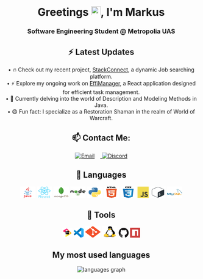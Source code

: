 <div align="center" style="display: inline_block"><br>
  <h1>Greetings <img src="https://media.giphy.com/media/hvRJCLFzcasrR4ia7z/giphy.gif" width="25px" height="25px">, I'm Markus</h1>
  <h3>Software Engineering Student @ Metropolia UAS</h3>


<h2>⚡️ Latest Updates</h2>
<p align="center">
  •  🔥 Check out my recent project, <a href="https://stackconnect.onrender.com/">StackConnect</a>, a dynamic Job searching platform. <br>
  •  ⚡ Explore my ongoing work on <a href="https://github.com/MakeLord95/EffiManager">EffiManager</a>, a React application designed for efficient task management. <br>
  •  🌱 Currently delving into the world of Description and Modeling Methods in Java. <br>
  •  😄 Fun fact: I specialize as a Restoration Shaman in the realm of World of Warcraft.
</p>

<div align="center">
  <h2>📫 Contact Me:</h2>
  <a href="mailto:juhani.markus@gmail.com">
    <img src="https://user-images.githubusercontent.com/1412131/58957746-8d342500-87a1-11e9-9c34-4c757712bd27.png" alt="Email" height="40px" width="40px" style="margin-right: 15px;">
  </a>
  <a href="https://discordapp.com/users/221537249995522048">
    <img src="https://assets-global.website-files.com/6257adef93867e50d84d30e2/636e0a6a49cf127bf92de1e2_icon_clyde_blurple_RGB.png" alt="Discord" height="35px" width="auto">
  </a>
</div>

<h2 align="center">🐋 Languages</h2> 
<div align="center">
  <img alt="Java" src="https://github.com/devicons/devicon/blob/master/icons/java/java-original-wordmark.svg" height="30px" width="40px">
  <img alt="React" src="https://raw.githubusercontent.com/devicons/devicon/master/icons/react/react-original-wordmark.svg" height="30px" width="40px">
  <img alt="MongoDB" src="https://raw.githubusercontent.com/devicons/devicon/master/icons/mongodb/mongodb-original-wordmark.svg" height="30px" width="40px">
  <img alt="Node.js" src="https://raw.githubusercontent.com/devicons/devicon/master/icons/nodejs/nodejs-original-wordmark.svg" height="30px" width="40px">
  <img alt="Python" src="https://raw.githubusercontent.com/devicons/devicon/master/icons/python/python-original.svg" height="30px" width="40px">
  <img alt="HTML5" src="https://raw.githubusercontent.com/devicons/devicon/master/icons/html5/html5-original-wordmark.svg" height="30px" width="40px">
  <img alt="CSS3" src="https://raw.githubusercontent.com/devicons/devicon/master/icons/css3/css3-original-wordmark.svg" height="30px" width="40px">
  <img alt="JavaScript" src="https://raw.githubusercontent.com/devicons/devicon/master/icons/javascript/javascript-original.svg" height="30px" width="30px">
  <img alt="Bash" src="https://raw.githubusercontent.com/devicons/devicon/master/icons/bash/bash-original.svg" height="30px" width="40px">
  <img alt="MySQL" src="https://raw.githubusercontent.com/devicons/devicon/master/icons/mysql/mysql-original-wordmark.svg" height="30px" width="40px">
</div>

<h2 align="center">🔧 Tools</h2> 
<div align="center">
  <img alt="JetBrains" src="https://github.com/devicons/devicon/blob/master/icons/jetbrains/jetbrains-original.svg" width="26px">
  <img alt="Visual Studio Code" src="https://raw.githubusercontent.com/github/explore/80688e429a7d4ef2fca1e82350fe8e3517d3494d/topics/visual-studio-code/visual-studio-code.png" width="26px">
  <img alt="Git" src="https://raw.githubusercontent.com/devicons/devicon/master/icons/git/git-original.svg" height="30px" width="40px">
  <img alt="Linux" src="https://raw.githubusercontent.com/devicons/devicon/master/icons/linux/linux-original.svg" height="30px" width="40px">
  <img alt="GitHub" src="https://raw.githubusercontent.com/github/explore/78df643247d429f6cc873026c0622819ad797942/topics/github/github.png" width="26px">
  <img alt="npm" src="https://raw.githubusercontent.com/github/explore/80688e429a7d4ef2fca1e82350fe8e3517d3494d/topics/npm/npm.png" width="26px">
</div>

<h2 align="center"> My most used languages </h2>
<div align="center">
  <img src="https://github-readme-stats.vercel.app/api/top-langs?username=makelord95&locale=en&hide_title=true&layout=compact&card_width=320&langs_count=5&theme=dracula&hide_border=true" height="150" alt="languages graph" />
</div>

</div>
